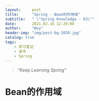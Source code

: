 ```yaml
---
layout:     post
title:      "Spring - Bean的作用域"
subtitle:   " \"Spring Knowledge - 03\""
date:       2021.02.16 12:29:00
author:     "Wuy"
header-img: "img/post-bg-2020.jpg"
catalog: true
tags:
    - 学习笔记
    - 读书
    - Spring
---
```


> *"Keep Learning Spring"*

# Bean的作用域

